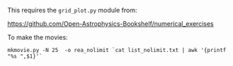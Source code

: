 This requires the `grid_plot.py` module from:

https://github.com/Open-Astrophysics-Bookshelf/numerical_exercises

To make the movies:

```
mkmovie.py -N 25  -o rea_nolimit `cat list_nolimit.txt | awk '{printf "%s ",$1}'`
```
